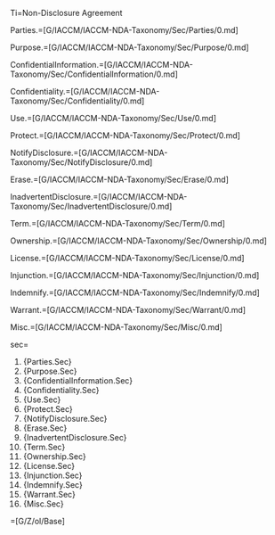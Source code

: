 Ti=Non-Disclosure Agreement

Parties.=[G/IACCM/IACCM-NDA-Taxonomy/Sec/Parties/0.md]

Purpose.=[G/IACCM/IACCM-NDA-Taxonomy/Sec/Purpose/0.md]

ConfidentialInformation.=[G/IACCM/IACCM-NDA-Taxonomy/Sec/ConfidentialInformation/0.md]

Confidentiality.=[G/IACCM/IACCM-NDA-Taxonomy/Sec/Confidentiality/0.md]

Use.=[G/IACCM/IACCM-NDA-Taxonomy/Sec/Use/0.md]

Protect.=[G/IACCM/IACCM-NDA-Taxonomy/Sec/Protect/0.md]

NotifyDisclosure.=[G/IACCM/IACCM-NDA-Taxonomy/Sec/NotifyDisclosure/0.md]

Erase.=[G/IACCM/IACCM-NDA-Taxonomy/Sec/Erase/0.md]

InadvertentDisclosure.=[G/IACCM/IACCM-NDA-Taxonomy/Sec/InadvertentDisclosure/0.md]

Term.=[G/IACCM/IACCM-NDA-Taxonomy/Sec/Term/0.md]

Ownership.=[G/IACCM/IACCM-NDA-Taxonomy/Sec/Ownership/0.md]

License.=[G/IACCM/IACCM-NDA-Taxonomy/Sec/License/0.md]

Injunction.=[G/IACCM/IACCM-NDA-Taxonomy/Sec/Injunction/0.md]

Indemnify.=[G/IACCM/IACCM-NDA-Taxonomy/Sec/Indemnify/0.md]

Warrant.=[G/IACCM/IACCM-NDA-Taxonomy/Sec/Warrant/0.md]

Misc.=[G/IACCM/IACCM-NDA-Taxonomy/Sec/Misc/0.md]


sec=<ol class="secs-and"><li>{Parties.Sec}<li>{Purpose.Sec}<li>{ConfidentialInformation.Sec}<li>{Confidentiality.Sec}<li>{Use.Sec}<li>{Protect.Sec}<li>{NotifyDisclosure.Sec}<li>{Erase.Sec}<li>{InadvertentDisclosure.Sec}<li>{Term.Sec}<li>{Ownership.Sec}<li>{License.Sec}<li>{Injunction.Sec}<li>{Indemnify.Sec}<li>{Warrant.Sec}<li>{Misc.Sec}</ol>

=[G/Z/ol/Base]
